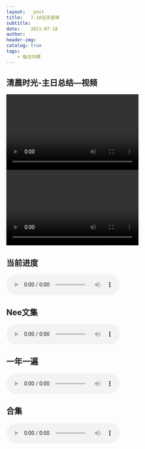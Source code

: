```yaml
---
layout:   post
title:   7.18当天音频
subtitle:  
date:    2021-07-18
author:   
header-img: 
catalog: true
tags:
    - 每日吗哪
---
```


## 清晨时光-主日总结—视频

<p>
    <video width="350" height="200" controls>
    <source src="\video\主日话语\二一年春季 第七篇01.mp4" type="video/mp4" type="video/mp4">
</video>
<video width="350" height="200" controls>
    <source src="\video\主日话语\二一年春季 第七篇02.mp4" type="video/mp4">
</video>
</p>

## 当前进度

<p>
    <audio controls="">
    <source src="\music\当前进度\21-07-18-书二一及注.mp3" type="audio/mpeg">7.18日进度
    </audio>
</p>

## Nee文集

<p>
    <audio controls="">
    <source src="\music\Nee文集\21-07-18-文 · 荣耀的教会 第四章（上）.mp3" type="audio/mpeg">7.18日Nee文集
    </audio>
</p>

## 一年一遍

<p>
    <audio controls="">
    <source src="\music\一年一遍\21-07-18-一年一遍.mp3" type="audio/mpeg">7.18日一年一遍
    </audio>
</p>

## 合集

<p>
    <audio controls="">
    <source src="\music\合辑\21-07-18-7.18音频.mp3" type="audio/mpeg">7.18日合集
    </audio>
</p>
